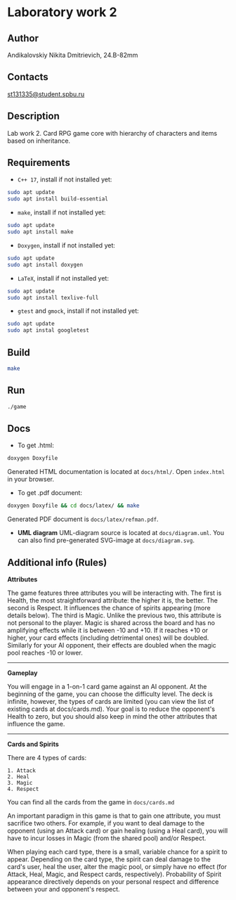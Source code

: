 # Laboratory work 2
## Author
Andikalovskiy Nikita Dmitrievich, 24.B-82mm
## Contacts
st131335@student.spbu.ru
## Description
Lab work 2. Card RPG game core with hierarchy of characters and items based on inheritance.
## Requirements 
* `C++ 17`, install if not installed yet:
``` Bash
sudo apt update
sudo apt install build-essential
```
* `make`, install if not installed yet:
``` Bash
sudo apt update
sudo apt install make
```
* `Doxygen`, install if not installed yet:
``` Bash
sudo apt update
sudo apt install doxygen
```
* `LaTeX`, install if not installed yet:
``` Bash
sudo apt update
sudo apt install texlive-full
```
* `gtest` and `gmock`, install if not installed yet:
``` Bash
sudo apt update
sudo apt instal googletest
```
## Build
``` Bash
make
```
## Run
``` Bash
./game
```
## Docs
* To get .html:
```Bash
doxygen Doxyfile
```
Generated HTML documentation is located at `docs/html/`. Open `index.html` in your browser.

* To get .pdf document:
```Bash
doxygen Doxyfile && cd docs/latex/ && make 
```
Generated PDF document is `docs/latex/refman.pdf`.

* **UML diagram**
UML-diagram source is located at `docs/diagram.uml`.
You can also find pre-generated SVG-image at `docs/diagram.svg`.


## Additional info (Rules)
**Attributes**

The game features three attributes you will be interacting with. The first is Health, the most straightforward attribute: the higher it is, the better. The second is Respect. It influences the chance of spirits appearing (more details below). The third is Magic. Unlike the previous two, this attribute is not personal to the player. Magic is shared across the board and has no amplifying effects while it is between -10 and +10. If it reaches +10 or higher, your card effects (including detrimental ones) will be doubled. Similarly for your AI opponent, their effects are doubled when the magic pool reaches -10 or lower.

--- 

**Gameplay**

You will engage in a 1-on-1 card game against an AI opponent. At the beginning of the game, you can choose the difficulty level. The deck is infinite, however, the types of cards are limited (you can view the list of existing cards at docs/cards.md).
Your goal is to reduce the opponent's Health to zero, but you should also keep in mind the other attributes that influence the game.

---

**Cards and Spirits**

There are 4 types of cards:

    1. Attack
    2. Heal
    3. Magic
    4. Respect

You can find all the cards from the game in `docs/cards.md`

An important paradigm in this game is that to gain one attribute, you must sacrifice two others. For example, if you want to deal damage to the opponent (using an Attack card) or gain healing (using a Heal card), you will have to incur losses in Magic (from the shared pool) and/or Respect.

When playing each card type, there is a small, variable chance for a spirit to appear. Depending on the card type, the spirit can deal damage to the card's user, heal the user, alter the magic pool, or simply have no effect (for Attack, Heal, Magic, and Respect cards, respectively). Probability of Spirit appearance directively depends on your personal respect and difference between your and opponent's respect.